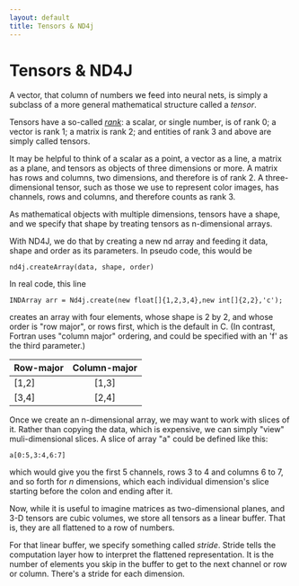 ```yaml
---
layout: default
title: Tensors & ND4j
---
```


# Tensors & ND4J

A vector, that column of numbers we feed into neural nets, is simply a subclass of a more general mathematical structure called a *tensor*. 

Tensors have a so-called [*rank*](http://mathworld.wolfram.com/TensorRank.html): a scalar, or single number, is of rank 0; a vector is rank 1; a matrix is rank 2; and entities of rank 3 and above are simply called tensors. 

It may be helpful to think of a scalar as a point, a vector as a line, a matrix as a plane, and tensors as objects of three dimensions or more. A matrix has rows and columns, two dimensions, and therefore is of rank 2. A three-dimensional tensor, such as those we use to represent color images, has channels, rows and columns, and therefore counts as rank 3. 

As mathematical objects with multiple dimensions, tensors have a shape, and we specify that shape by treating tensors as n-dimensional arrays. 

With ND4J, we do that by creating a new nd array and feeding it data, shape and order as its parameters. In pseudo code, this would be 

    nd4j.createArray(data, shape, order)

In real code, this line

    INDArray arr = Nd4j.create(new float[]{1,2,3,4},new int[]{2,2},'c');

creates an array with four elements, whose shape is 2 by 2, and whose order is "row major", or rows first, which is the default in C. (In contrast, Fortran uses "column major" ordering, and could be specified with an 'f' as the third parameter.)

| Row-major | Column-major | 
| ------------- |:-------------:| 
| [1,2] | [1,3] |
| [3,4] | [2,4] |

Once we create an n-dimensional array, we may want to work with slices of it. Rather than copying the data, which is expensive, we can simply "view" muli-dimensional slices. A slice of array "a" could be defined like this:

    a[0:5,3:4,6:7]

which would give you the first 5 channels, rows 3 to 4 and columns 6 to 7, and so forth for *n* dimensions, which each individual dimension's slice starting before the colon and ending after it. 

Now, while it is useful to imagine matrices as two-dimensional planes, and 3-D tensors are cubic volumes, we store all tensors as a linear buffer. That is, they are all flattened to a row of numbers. 

For that linear buffer, we specify something called *stride*. Stride tells the computation layer how to interpret the flattened representation. It is the number of elements you skip in the buffer to get to the next channel or row or column. There's a stride for each dimension.
